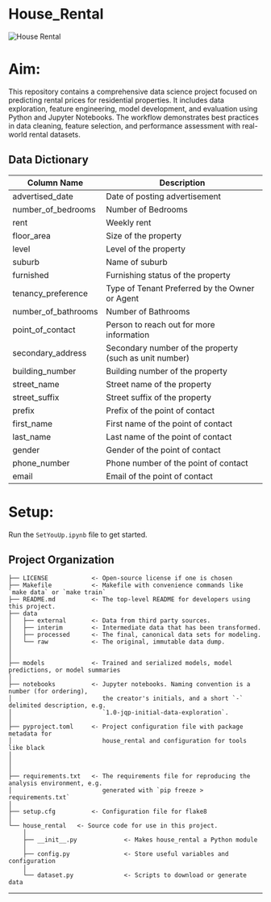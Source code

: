# House_Rental


![House Rental](https://github.com/DoomBuoy/Portfolio/tree/master/images/house_rental.jpg)
# Aim:
This repository contains a comprehensive data science project focused on predicting rental prices for residential properties. It includes data exploration, feature engineering, model development, and evaluation using Python and Jupyter Notebooks. The workflow demonstrates best practices in data cleaning, feature selection, and performance assessment with real-world rental datasets.

## Data Dictionary

| Column Name           | Description                                                      |
|---------------------- |------------------------------------------------------------------|
| advertised_date       | Date of posting advertisement                                    |
| number_of_bedrooms    | Number of Bedrooms                                               |
| rent                  | Weekly rent                                                      |
| floor_area            | Size of the property                                             |
| level                 | Level of the property                                            |
| suburb                | Name of suburb                                                   |
| furnished             | Furnishing status of the property                                |
| tenancy_preference    | Type of Tenant Preferred by the Owner or Agent                   |
| number_of_bathrooms   | Number of Bathrooms                                              |
| point_of_contact      | Person to reach out for more information                         |
| secondary_address     | Secondary number of the property (such as unit number)           |
| building_number       | Building number of the property                                  |
| street_name           | Street name of the property                                      |
| street_suffix         | Street suffix of the property                                    |
| prefix                | Prefix of the point of contact                                   |
| first_name            | First name of the point of contact                               |
| last_name             | Last name of the point of contact                                |
| gender                | Gender of the point of contact                                   |
| phone_number          | Phone number of the point of contact                             |
| email                 | Email of the point of contact                                    |

# Setup:
Run the `SetYouUp.ipynb` file to get started.

## Project Organization

```
├── LICENSE            <- Open-source license if one is chosen
├── Makefile           <- Makefile with convenience commands like `make data` or `make train`
├── README.md          <- The top-level README for developers using this project.
├── data
│   ├── external       <- Data from third party sources.
│   ├── interim        <- Intermediate data that has been transformed.
│   ├── processed      <- The final, canonical data sets for modeling.
│   └── raw            <- The original, immutable data dump.
│
│
├── models             <- Trained and serialized models, model predictions, or model summaries
│
├── notebooks          <- Jupyter notebooks. Naming convention is a number (for ordering),
│                         the creator's initials, and a short `-` delimited description, e.g.
│                         `1.0-jqp-initial-data-exploration`.
│
├── pyproject.toml     <- Project configuration file with package metadata for 
│                         house_rental and configuration for tools like black
│
│
│
├── requirements.txt   <- The requirements file for reproducing the analysis environment, e.g.
│                         generated with `pip freeze > requirements.txt`
│
├── setup.cfg          <- Configuration file for flake8
│
└── house_rental   <- Source code for use in this project.
    │
    ├── __init__.py             <- Makes house_rental a Python module
    │
    ├── config.py               <- Store useful variables and configuration
    │
    └── dataset.py              <- Scripts to download or generate data

```

--------

